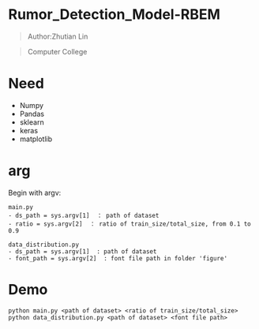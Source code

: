 # Rumor_Detection_Model-RBEM
> Author:Zhutian Lin

> Computer College

# Need
- Numpy
- Pandas
- sklearn
- keras
- matplotlib

# arg
Begin with argv:
```
main.py
- ds_path = sys.argv[1]  ： path of dataset
- ratio = sys.argv[2]  ： ratio of train_size/total_size, from 0.1 to 0.9

data_distribution.py
- ds_path = sys.argv[1]  : path of dataset
- font_path = sys.argv[2]  : font file path in folder 'figure'

```

# Demo
```
python main.py <path of dataset> <ratio of train_size/total_size>
python data_distribution.py <path of dataset> <font file path>
```
